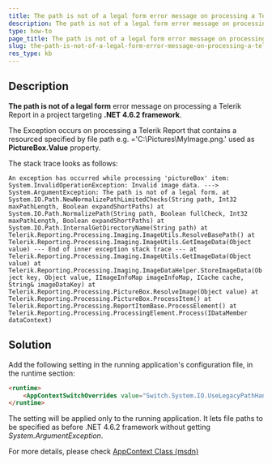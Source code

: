 ```yaml
---
title: The path is not of a legal form error message on processing a Telerik Report in a project targeting .NET 4.6.2 framework
description: The path is not of a legal form error message on processing a Telerik Report in a project targeting .NET 4.6.2 framework
type: how-to
page_title: The path is not of a legal form error message on processing a Telerik Report in a project targeting .NET 4.6.2 framework
slug: the-path-is-not-of-a-legal-form-error-message-on-processing-a-telerik-report-net462-framework
res_type: kb
---
```


  
## Description  
**The path is not of a legal form** error message on processing a Telerik Report in a project targeting **.NET 4.6.2 framework**.  
  
 The Exception occurs on processing a Telerik Report that contains a resourced specified by file path e.g. ='C:\Pictures\MyImage.png.' used as **PictureBox.Value** property.  
  
 The stack trace looks as follows:  


`
An exception has occurred while processing 'pictureBox' item:
System.InvalidOperationException: Invalid image data. ---> System.ArgumentException: The path is not of a legal form.
   at System.IO.Path.NewNormalizePathLimitedChecks(String path, Int32 maxPathLength, Boolean expandShortPaths)
   at System.IO.Path.NormalizePath(String path, Boolean fullCheck, Int32 maxPathLength, Boolean expandShortPaths)
   at System.IO.Path.InternalGetDirectoryName(String path)
   at Telerik.Reporting.Processing.Imaging.ImageUtils.ResolveBasePath()
   at Telerik.Reporting.Processing.Imaging.ImageUtils.GetImageData(Object value)
   --- End of inner exception stack trace ---
   at Telerik.Reporting.Processing.Imaging.ImageUtils.GetImageData(Object value)
   at Telerik.Reporting.Processing.Imaging.ImageDataHelper.StoreImageData(Object key, Object value, IImageInfoMap imageInfoMap, ICache cache, String& imageDataKey)
   at Telerik.Reporting.Processing.PictureBox.ResolveImage(Object value)
   at Telerik.Reporting.Processing.PictureBox.ProcessItem()
   at Telerik.Reporting.Processing.ReportItemBase.ProcessElement()
   at Telerik.Reporting.Processing.ProcessingElement.Process(IDataMember dataContext)
`

  
  
## Solution

 Add the following setting in the running application's configuration file, in the runtime section:  

```html
<runtime>
    <AppContextSwitchOverrides value="Switch.System.IO.UseLegacyPathHandling=true"/>  
</runtime>
```

 The setting will be applied only to the running application. It lets file paths to be specified as before .NET 4.6.2 framework without getting *System.ArgumentException*.  
  
 For more details, please check <a href="https://msdn.microsoft.com/en-us/library/system.appcontext%28v=vs.110%29.aspx" target="_blank">AppContext Class (msdn)</a>

